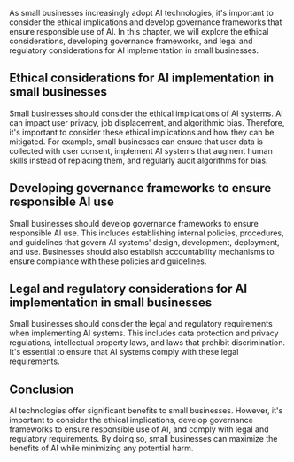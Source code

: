 

As small businesses increasingly adopt AI technologies, it's important to consider the ethical implications and develop governance frameworks that ensure responsible use of AI. In this chapter, we will explore the ethical considerations, developing governance frameworks, and legal and regulatory considerations for AI implementation in small businesses.

Ethical considerations for AI implementation in small businesses
----------------------------------------------------------------

Small businesses should consider the ethical implications of AI systems. AI can impact user privacy, job displacement, and algorithmic bias. Therefore, it's important to consider these ethical implications and how they can be mitigated. For example, small businesses can ensure that user data is collected with user consent, implement AI systems that augment human skills instead of replacing them, and regularly audit algorithms for bias.

Developing governance frameworks to ensure responsible AI use
-------------------------------------------------------------

Small businesses should develop governance frameworks to ensure responsible AI use. This includes establishing internal policies, procedures, and guidelines that govern AI systems' design, development, deployment, and use. Businesses should also establish accountability mechanisms to ensure compliance with these policies and guidelines.

Legal and regulatory considerations for AI implementation in small businesses
-----------------------------------------------------------------------------

Small businesses should consider the legal and regulatory requirements when implementing AI systems. This includes data protection and privacy regulations, intellectual property laws, and laws that prohibit discrimination. It's essential to ensure that AI systems comply with these legal requirements.

Conclusion
----------

AI technologies offer significant benefits to small businesses. However, it's important to consider the ethical implications, develop governance frameworks to ensure responsible use of AI, and comply with legal and regulatory requirements. By doing so, small businesses can maximize the benefits of AI while minimizing any potential harm.
